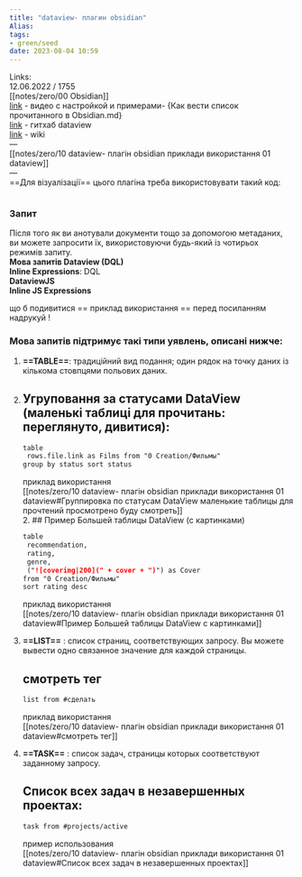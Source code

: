 ```yaml
---
title: "dataview- плагин obsidian"
Alias: 
tags:
- green/seed
date: 2023-08-04 10:59
---
```

Links:  
12.06.2022 / 1755  
[[notes/zero/00 Obsidian]]  
[link](https://www.youtube.com/watch?v=YMSQFv65D9g) - видео с настройкой и примерами- {Как вести список прочитанного в Obsidian.md}  
[link](https://github.com/blacksmithgu/obsidian-dataview)  - гитхаб dataview  
[link](https://blacksmithgu.github.io/obsidian-dataview/query/queries/)  - wiki  
—  
[[notes/zero/10 dataview- плагін obsidian приклади використання 01 dataview]]  
—  
==Для візуалізації== цього плагіна треба використовувати такий код:

>
> ```dataview 
> ```
>

### **Запит**
Після того як ви анотували документи тощо за допомогою метаданих, ви можете запросити їх, використовуючи будь-який із чотирьох режимів запиту.  
**Мова запитів Dataview (DQL)**  
**Inline Expressions**: DQL  
**DataviewJS**  
**Inline JS Expressions**

що б подивитися == приклад використання == перед посиланням надрукуй !

### Мова запитів підтримує такі типи уявлень, описані нижче:

1. **==TABLE==**: традиційний вид подання; один рядок на точку даних із кількома стовпцями польових даних.
1. ## Угруповання за статусами DataView (маленькі таблиці для прочитань: переглянуто, дивитися):

	```md 
	table 
	 rows.file.link as Films from "0 Creation/Фильмы" 
	group by status sort status
	```

	приклад використання  
	[[notes/zero/10 dataview- плагін obsidian приклади використання 01 dataview#Группировка по статусам DataView маленькие таблицы для прочтений просмотрено буду смотреть]]  
	2. ## Пример Большей таблицы DataView (с картинками)

	```md
	table 
	 recommendation,
	 rating,
	 genre,
	 ("![coverimg|200](" + cover + ")") as Cover
	from "0 Creation/Фильмы"
	sort rating desc
	
	```

	приклад використання  
	[[notes/zero/10 dataview- плагін obsidian приклади використання 01 dataview#Пример Большей таблицы DataView с картинками]]



2. **==LIST==** : список страниц, соответствующих запросу. Вы можете вывести одно связанное значение для каждой страницы.
	## смотреть тег

	```md
	list from #сделать
	```

	приклад використання  
	[[notes/zero/10 dataview- плагін obsidian приклади використання 01 dataview#смотреть тег]]

3. **==TASK==** : список задач, страницы которых соответствуют заданному запросу.
	## Список всех задач в незавершенных проектах:

	```md
	task from #projects/active
	```

	пример использования  
	[[notes/zero/10 dataview- плагін obsidian приклади використання 01 dataview#Список всех задач в незавершенных проектах]]
	


